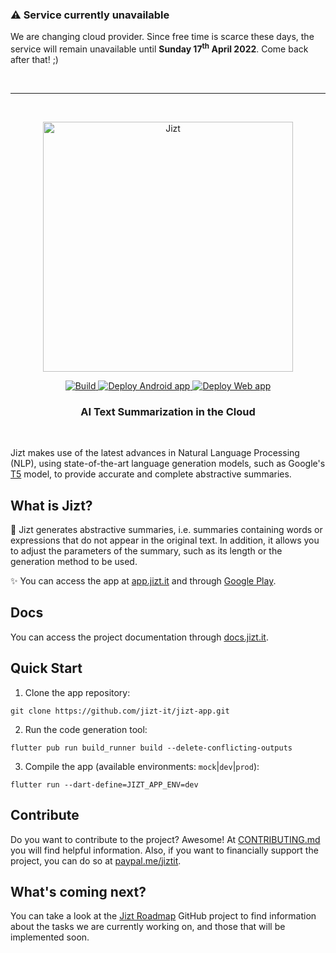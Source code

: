 ### ⚠️ Service currently unavailable

We are changing cloud provider. Since free time is scarce these days, the service will remain unavailable until **Sunday 17<sup>th</sup> April 2022**. Come back after that! ;)

<br>

---

<br>

<p align="center"><img width="400" src="https://github.com/dmlls/jizt/blob/main/img/readme/JIZT-logo.svg" alt="Jizt"></p>

<p align="center" display="inline-block">
  <a href="https://github.com/dmlls/jizt-app/actions?query=workflow%3A%22Test+build%22">
    <img src="https://github.com/dmlls/jizt-app/workflows/Test%20build/badge.svg?branch=main" alt="Build">
  </a>
  <a href="https://github.com/dmlls/jizt-app/actions?query=workflow%3A%22Deploy+Android+app%22">
    <img src="https://github.com/dmlls/jizt-app/workflows/Deploy%20Android%20app/badge.svg" alt="Deploy Android app">
  </a>
  <a href="https://github.com/dmlls/jizt-app/actions?query=workflow%3A%22Deploy+Web+app%22">
    <img src="https://github.com/dmlls/jizt-app/workflows/Deploy%20Web%20app/badge.svg" alt="Deploy Web app">
  </a>
</p>

<h3 align="center">AI Text Summarization in the Cloud</h3>
<br/>

Jizt makes use of the latest advances in Natural Language Processing (NLP), using state-of-the-art language generation models, such as Google's <a href="https://arxiv.org/abs/1910.10683">T5</a> model, to provide accurate and complete abstractive summaries.

## What is Jizt?

📄 Jizt generates abstractive summaries, i.e. summaries containing words or expressions that do not appear in the original text. In addition, it allows you to adjust the parameters of the summary, such as its length or the generation method to be used.

✨ You can access the app at [app.jizt.it](https://app.jizt.it) and through [Google Play](https://play.google.com/store/apps/details?id=it.jizt.app).

## Docs

You can access the project documentation through [docs.jizt.it](https://docs.jizt.it).

## Quick Start

1. Clone the app repository:
```
git clone https://github.com/jizt-it/jizt-app.git
```
2. Run the code generation tool:
```
flutter pub run build_runner build --delete-conflicting-outputs
```
3. Compile the app (available environments: `mock`|`dev`|`prod`):
```
flutter run --dart-define=JIZT_APP_ENV=dev
```

## Contribute

Do you want to contribute to the project? Awesome! At [CONTRIBUTING.md](https://github.com/dmlls/jizt/blob/main/CONTRIBUTING.md) you will find helpful information. Also, if you want to financially support the project, you can do so at [paypal.me/jiztit](https://www.paypal.com/paypalme/jiztit).

## What's coming next?

You can take a look at the [Jizt Roadmap](https://github.com/orgs/jizt-it/projects/1) GitHub project to find information about the tasks we are currently working on, and those that will be implemented soon.
